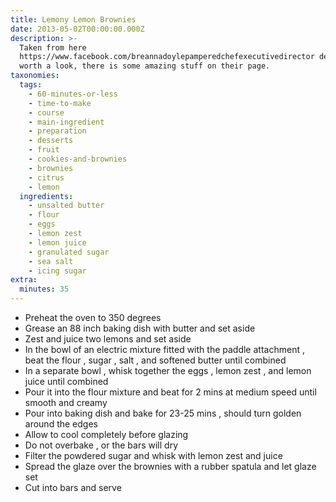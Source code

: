 ```yaml
---
title: Lemony Lemon Brownies
date: 2013-05-02T00:00:00.000Z
description: >-
  Taken from here
  https://www.facebook.com/breannadoylepamperedchefexecutivedirector definately
  worth a look, there is some amazing stuff on their page.
taxonomies:
  tags:
    - 60-minutes-or-less
    - time-to-make
    - course
    - main-ingredient
    - preparation
    - desserts
    - fruit
    - cookies-and-brownies
    - brownies
    - citrus
    - lemon
  ingredients:
    - unsalted butter
    - flour
    - eggs
    - lemon zest
    - lemon juice
    - granulated sugar
    - sea salt
    - icing sugar
extra:
  minutes: 35
---
```

 - Preheat the oven to 350 degrees
 - Grease an 88 inch baking dish with butter and set aside
 - Zest and juice two lemons and set aside
 - In the bowl of an electric mixture fitted with the paddle attachment , beat the flour , sugar , salt , and softened butter until combined
 - In a separate bowl , whisk together the eggs , lemon zest , and lemon juice until combined
 - Pour it into the flour mixture and beat for 2 mins at medium speed until smooth and creamy
 - Pour into baking dish and bake for 23-25 mins , should turn golden around the edges
 - Allow to cool completely before glazing
 - Do not overbake , or the bars will dry
 - Filter the powdered sugar and whisk with lemon zest and juice
 - Spread the glaze over the brownies with a rubber spatula and let glaze set
 - Cut into bars and serve
